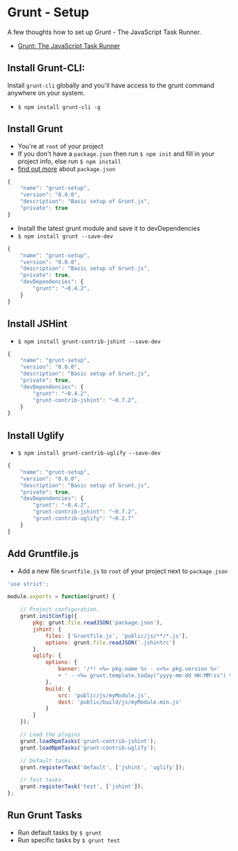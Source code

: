 # Grunt - Setup

A few thoughts how to set up Grunt - The JavaScript Task Runner.

- [Grunt: The JavaScript Task Runner][grunt.js]

## Install Grunt-CLI:

Install `grunt-cli` globally and you'll have access to the grunt command anywhere on your system.
- `$ npm install grunt-cli -g`

## Install Grunt

- You're at `root` of your project
- If you don't have a `package.json` then run `$ npm init` and fill in your project info, else run `$ npm install`
- [find out more][package.json] about `package.json`

```javascript
{
    "name": "grunt-setup",
    "version": "0.0.0",
    "description": "Basic setup of Grunt.js",
    "private": true
}
```

- Install the latest grunt module and save it to devDependencies
- `$ npm install grunt --save-dev`

```javascript
{
    "name": "grunt-setup",
    "version": "0.0.0",
    "description": "Basic setup of Grunt.js",
    "private": true,
    "devDependencies": {
        "grunt": "~0.4.2",
    }
}
```

## Install JSHint

- `$ npm install grunt-contrib-jshint --save-dev`

```javascript
{
    "name": "grunt-setup",
    "version": "0.0.0",
    "description": "Basic setup of Grunt.js",
    "private": true,
    "devDependencies": {
        "grunt": "~0.4.2",
        "grunt-contrib-jshint": "~0.7.2",
    }
}
```

## Install Uglify

- `$ npm install grunt-contrib-uglify --save-dev`

```javascript
{
    "name": "grunt-setup",
    "version": "0.0.0",
    "description": "Basic setup of Grunt.js",
    "private": true,
    "devDependencies": {
        "grunt": "~0.4.2",
        "grunt-contrib-jshint": "~0.7.2",
        "grunt-contrib-uglify": "~0.2.7"
    }
}
```
## Add Gruntfile.js

- Add a new file `Gruntfile.js` to `root` of your project next to `package.json`

```javascript
'use strict';

module.exports = function(grunt) {

    // Project configuration.
    grunt.initConfig({
        pkg: grunt.file.readJSON('package.json'),
        jshint: {
            files: ['Gruntfile.js', 'public/js/**/*.js'],
            options: grunt.file.readJSON('.jshintrc')
        },
        uglify: {
            options: {
                banner: '/*! <%= pkg.name %> - v<%= pkg.version %>' 
                + ' - <%= grunt.template.today("yyyy-mm-dd HH:MM:ss") %> */\n'
            },
            build: {
                src: 'public/js/myModule.js',
                dest: 'public/build/js/myModule.min.js'
            }
        }
    });

    // Load the plugins
    grunt.loadNpmTasks('grunt-contrib-jshint');
    grunt.loadNpmTasks('grunt-contrib-uglify');

    // Default tasks.
    grunt.registerTask('default', ['jshint', 'uglify']);

    // Test tasks.
    grunt.registerTask('test', ['jshint']);
};
```
## Run Grunt Tasks

- Run default tasks by `$ grunt`
- Run specific tasks by `$ grunt test`

[grunt.js]: http://gruntjs.com/
[package.json]: https://npmjs.org/doc/json.html